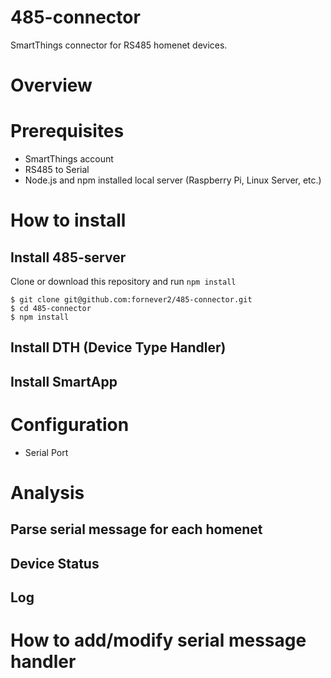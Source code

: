 # 485-connector
SmartThings connector for RS485 homenet devices.

# Overview

# Prerequisites
- SmartThings account
- RS485 to Serial
- Node.js and npm installed local server (Raspberry Pi, Linux Server, etc.)

# How to install
## Install 485-server
Clone or download this repository and run `npm install`
```
$ git clone git@github.com:fornever2/485-connector.git
$ cd 485-connector
$ npm install
```

## Install DTH (Device Type Handler)

## Install SmartApp

# Configuration
- Serial Port

# Analysis
## Parse serial message for each homenet

## Device Status

## Log

# How to add/modify serial message handler
